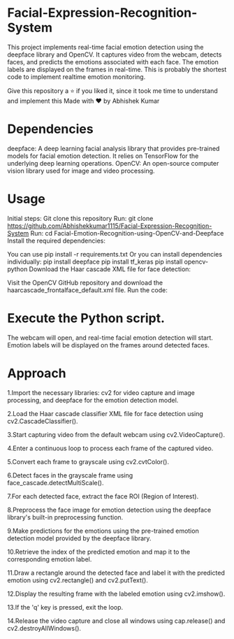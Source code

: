 # Facial-Expression-Recognition-System
This project implements real-time facial emotion detection using the deepface library and OpenCV. It captures video from the webcam, detects faces, and predicts the emotions associated with each face. The emotion labels are displayed on the frames in real-time. This is probably the shortest code to implement realtime emotion monitoring.

Give this repository a ⭐ if you liked it, since it took me time to understand and implement this
Made with ❤️ by Abhishek Kumar
# Dependencies
deepface: A deep learning facial analysis library that provides pre-trained models for facial emotion detection. It relies on TensorFlow for the underlying deep learning operations.
OpenCV: An open-source computer vision library used for image and video processing.
# Usage
Initial steps:
Git clone this repository Run: git clone https://github.com/Abhishekkumar1115/Facial-Expression-Recognition-System
Run: cd Facial-Emotion-Recognition-using-OpenCV-and-Deepface
Install the required dependencies:

You can use pip install -r requirements.txt
Or you can install dependencies individually:
pip install deepface
pip install tf_keras
pip install opencv-python
Download the Haar cascade XML file for face detection:

Visit the OpenCV GitHub repository and download the haarcascade_frontalface_default.xml file.
Run the code:

# Execute the Python script.
The webcam will open, and real-time facial emotion detection will start.
Emotion labels will be displayed on the frames around detected faces.
# Approach
1.Import the necessary libraries: cv2 for video capture and image processing, and deepface for the emotion detection model.

2.Load the Haar cascade classifier XML file for face detection using cv2.CascadeClassifier().

3.Start capturing video from the default webcam using cv2.VideoCapture().

4.Enter a continuous loop to process each frame of the captured video.

5.Convert each frame to grayscale using cv2.cvtColor().

6.Detect faces in the grayscale frame using face_cascade.detectMultiScale().

7.For each detected face, extract the face ROI (Region of Interest).

8.Preprocess the face image for emotion detection using the deepface library's built-in preprocessing function.

9.Make predictions for the emotions using the pre-trained emotion detection model provided by the deepface library.

10.Retrieve the index of the predicted emotion and map it to the corresponding emotion label.

11.Draw a rectangle around the detected face and label it with the predicted emotion using cv2.rectangle() and cv2.putText().

12.Display the resulting frame with the labeled emotion using cv2.imshow().

13.If the 'q' key is pressed, exit the loop.

14.Release the video capture and close all windows using cap.release() and cv2.destroyAllWindows().




